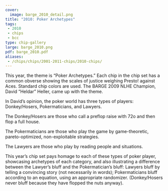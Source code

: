 ```yaml
---
cover:
  image: barge_2010_detail.png
title: "2010: Poker Archetypes"
tags:
 - 2010
 - chips
 - bcc
type: chip-gallery
large: barge_2010.png
pdf: barge_2010.pdf
aliases:
 - /chips/chips/2001-2011-chips/2010-chips/
---
```


This year, the theme is &#8220;Poker Archetypes.&#8221; Each chip in the chip set has a common obverse showing the scales of justice weighing Presto! against Aces. Standard chip colors are used. The BARGE 2009 NLHE Champion, David &#8220;Heldar&#8221; Heller, came up with the theme.

In David&#8217;s opinion, the poker world has three types of players: Donkey/Hosers, Pokermaticians, and Lawyers.

The Donkey/Hosers are those who call a preflop raise with 72o and then flop a full house.

The Pokermaticians are those who play the game by game-theoretic, pareto-optimized, non-exploitable strategies.

The Lawyers are those who play by reading people and situations.

This year&#8217;s chip set pays homage to each of these types of poker player,
showcasing archetypes of each category, and also illustrating a difference
between the Lawyer&#8217;s bluff and the Pokermatician&#8217;s bluff: Lawyers
bluff by telling a convincing story (not necessarily in words); Pokermaticians
bluff according to an equation, using an appropriate randomizer. (Donkey/Hosers
never bluff because they have flopped the nuts anyway).
